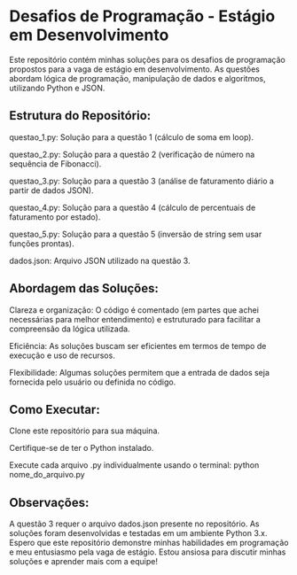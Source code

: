 # Desafios de Programação - Estágio em Desenvolvimento


Este repositório contém minhas soluções para os desafios de programação propostos para a vaga de estágio em desenvolvimento. As questões abordam lógica de programação, manipulação de dados e algoritmos, utilizando Python e JSON.

## Estrutura do Repositório:

questao_1.py: Solução para a questão 1 (cálculo de soma em loop).

questao_2.py: Solução para a questão 2 (verificação de número na sequência de Fibonacci).

questao_3.py: Solução para a questão 3 (análise de faturamento diário a partir de dados JSON).

questao_4.py: Solução para a questão 4 (cálculo de percentuais de faturamento por estado).

questao_5.py: Solução para a questão 5 (inversão de string sem usar funções prontas).

dados.json: Arquivo JSON utilizado na questão 3.


## Abordagem das Soluções:

Clareza e organização: O código é comentado (em partes que achei necessárias para melhor entendimento) e estruturado para facilitar a compreensão da lógica utilizada.

Eficiência: As soluções buscam ser eficientes em termos de tempo de execução e uso de recursos.

Flexibilidade: Algumas soluções permitem que a entrada de dados seja fornecida pelo usuário ou definida no código.

## Como Executar:

Clone este repositório para sua máquina.

Certifique-se de ter o Python instalado.

Execute cada arquivo .py individualmente usando o terminal: python nome_do_arquivo.py


## Observações:

A questão 3 requer o arquivo dados.json presente no repositório.
As soluções foram desenvolvidas e testadas em um ambiente Python 3.x.
Espero que este repositório demonstre minhas habilidades em programação e meu entusiasmo pela vaga de estágio. Estou ansiosa para discutir minhas soluções e aprender mais com a equipe!
